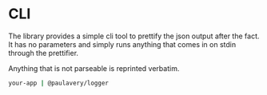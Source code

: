 # CLI
The library provides a simple cli tool to prettify the json output after the fact. It has no parameters and simply runs anything that comes in on stdin through the prettifier.

Anything that is not parseable is reprinted verbatim.

```sh
your-app | @paulavery/logger
```
